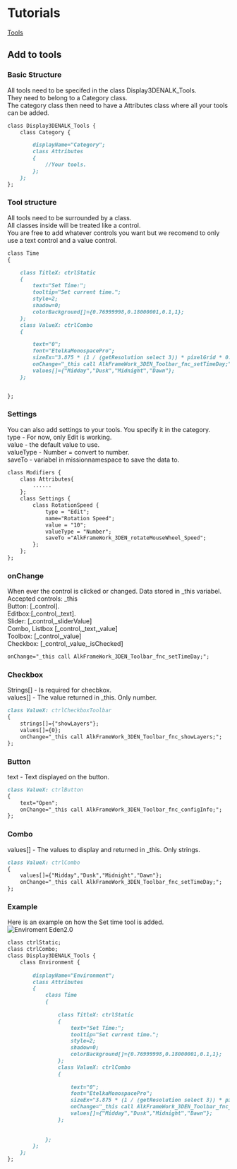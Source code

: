 
# Tutorials
[Tools](https://alkanetsmorgas.github.io/Eden-2.0/#add-to-tools)


## Add to tools
### Basic Structure
All tools need to be specifed in the class Display3DENALK_Tools.<br/>
They need to belong to a Category class. <br/> 
The category class then need to have a Attributes class where all your tools can be added.
```markdown
class Display3DENALK_Tools {
	class Category {

		displayName="Category";
		class Attributes
		{
			//Your tools.
		};
	};
};
```
### Tool structure
All tools need to be surrounded by a class. <br/>
All classes inside will be treated like a control. <br/> 
You are free to add whatever controls you want but we recomend to only use a text control and a value control.  
```markdown
class Time
{

	class TitleX: ctrlStatic
	{
		text="Set Time:";
		tooltip="Set current time.";
		style=2;
		shadow=0;
		colorBackground[]={0.76999998,0.18000001,0.1,1};
	};
	class ValueX: ctrlCombo
	{

		text="0";		
		font="EtelkaMonospacePro";
		sizeEx="3.875 * (1 / (getResolution select 3)) * pixelGrid * 0.5";
		onChange="_this call AlkFrameWork_3DEN_Toolbar_fnc_setTimeDay;";
		values[]={"Midday","Dusk","Midnight","Dawn"};
	};


};
```
### Settings
You can also add settings to your tools. You specify it in the category.<br/>
type - For now, only Edit is working.<br/>
value - the default value to use.<br/>
valueType - Number = convert to number.<br/>
saveTo - variabel in missionnamespace to save the data to.
```markdown
class Modifiers {
	class Attributes{
		......
	};
	class Settings {
		class RotationSpeed {
			type = "Edit";
			name="Rotation Speed";
			value = "10";
			valueType = "Number";
			saveTo ="AlkFrameWork_3DEN_rotateMouseWheel_Speed";
		};
	};
};
```
### onChange
When ever the control is clicked or changed. Data stored in _this variabel.<br/>
Accepted controls: _this<br/>
Button: [_control].<br/>
Editbox:[_control,_text].<br/>
Slider: [_control,_sliderValue]<br/>
Combo, Listbox [_control,_text,_value]<br/>
Toolbox: [_control,_value]<br/>
Checkbox: [_control,_value,_isChecked]<br/>
```markdown
onChange="_this call AlkFrameWork_3DEN_Toolbar_fnc_setTimeDay;";
```
### Checkbox
Strings[] - Is required for checbkox.<br/>
values[] - The value returned in _this. Only number.
```markdown
class ValueX: ctrlCheckboxToolbar
{
	strings[]={"showLayers"};
	values[]={0};
	onChange="_this call AlkFrameWork_3DEN_Toolbar_fnc_showLayers;";
};
```
### Button
text - Text displayed on the button.
```markdown
class ValueX: ctrlButton
{
	text="Open";
	onChange="_this call AlkFrameWork_3DEN_Toolbar_fnc_configInfo;";
};
```
### Combo
values[] - The values to display and returned in _this. Only strings.
```markdown
class ValueX: ctrlCombo
{
	values[]={"Midday","Dusk","Midnight","Dawn"};
	onChange="_this call AlkFrameWork_3DEN_Toolbar_fnc_setTimeDay;";
};
```


### Example
Here is an example on how the Set time tool is added.
![Enviroment Eden2.0](https://i.imgur.com/cGKJeg9.jpg)

```markdown
class ctrlStatic;
class ctrlCombo;
class Display3DENALK_Tools {
	class Environment {     
		
		displayName="Environment";
		class Attributes
		{
			class Time
			{
				
				class TitleX: ctrlStatic
				{
					text="Set Time:";
					tooltip="Set current time.";
					style=2;
					shadow=0;
					colorBackground[]={0.76999998,0.18000001,0.1,1};
				};
				class ValueX: ctrlCombo
				{
					
					text="0";		
					font="EtelkaMonospacePro";
					sizeEx="3.875 * (1 / (getResolution select 3)) * pixelGrid * 0.5";
					onChange="_this call AlkFrameWork_3DEN_Toolbar_fnc_setTimeDay;";
					values[]={"Midday","Dusk","Midnight","Dawn"};
				};
				
				
			};
		};
	};
};	

```
